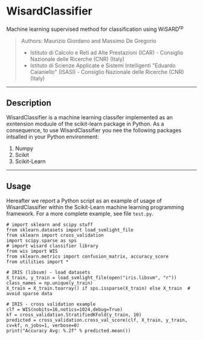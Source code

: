 # WisardClassifier
Machine learning supervised method for classification using WiSARD<sup>rp</sup>

> Authors: Maurizio Giordano and Massimo De Gregorio
> - Istituto di Calcolo e Reti ad Alte Prestazioni (ICAR) - Consiglio Nazionale delle Ricerche (CNR) (Italy)
> - Istituto di Scienze Applicate e Sistemi Intelligenti "Eduardo Caianiello" (ISASI) - Consiglio Nazionale delle Ricerche (CNR) (Italy)

----------------------
Description
----------------------

WisardClassifier is a machine learning classifer implemented as an exntension moduule of
the scikit-learn package in Python.
As a consequence, to use WisardClassifier you nee the following packages intsalled in your
Python environment:

1) Numpy
2) Scikit
3) Scikit-Learn

----------------------
Usage
----------------------

Hereafter we report a Python script as an example of usage of WisardClassifier within the Scikit-Learn
machine learning programming framework. For a more complete example, see file <code>test.py</code>.

```
# import sklearn and scipy stuff
from sklearn.datasets import load_svmlight_file
from sklearn import cross_validation
import scipy.sparse as sps
# import wisard classifier library
from wis import WIS
from sklearn.metrics import confusion_matrix, accuracy_score
from utilities import *

# IRIS (libsvm) - load datasets
X_train, y_train = load_svmlight_file(open("iris.libsvm", "r"))
class_names = np.unique(y_train)
X_train = X_train.toarray() if sps.issparse(X_train) else X_train  # avoid sparse data

# IRIS - cross validation example
clf = WIS(nobits=16,notics=1024,debug=True)
kf = cross_validation.StratifiedKFold(y_train, 10)
predicted = cross_validation.cross_val_score(clf, X_train, y_train, cv=kf, n_jobs=1, verbose=0)
print("Accuracy Avg: %.2f" % predicted.mean())

